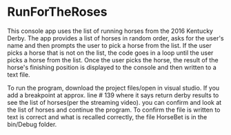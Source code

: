 # RunForTheRoses
This console app uses the list of running horses from the 2016 Kentucky Derby. The app provides a list of horses in random order, asks for the user's name and then prompts the user to pick a horse from the list. If the user picks a horse that is not on the list, the code goes in a loop until the user picks a horse from the list. Once the user picks the horse, the result of the horse's finishing position is displayed to the console and then written to a text file. 

To run the program, download the project files/open in visual studio. 
If you  add a breakpoint at approx. line # 139 where it says return derby results to see the list of horses(per the streaming video). 
you can confirm and  look at the list of horses and continue the program.
To confirm the file is written to text is correct and what is recalled correctly, the file HorseBet is in the bin/Debug folder. 
